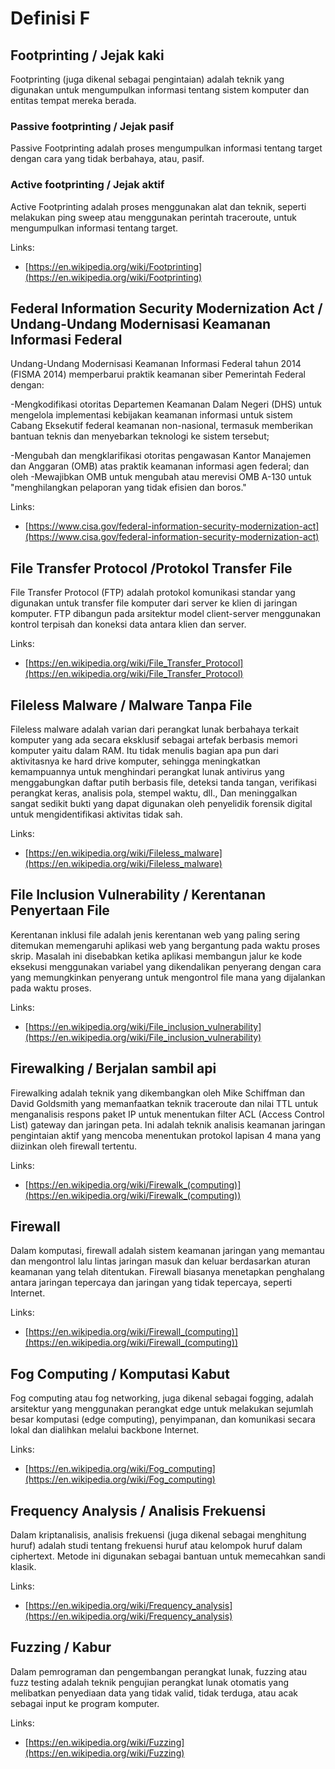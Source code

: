 # Definisi F

## Footprinting / Jejak kaki

Footprinting (juga dikenal sebagai pengintaian) adalah teknik yang digunakan untuk mengumpulkan informasi tentang sistem komputer dan entitas tempat mereka berada.

### Passive footprinting / Jejak pasif

Passive Footprinting adalah proses mengumpulkan informasi tentang target dengan cara yang tidak berbahaya, atau, pasif.

### Active footprinting / Jejak aktif

Active Footprinting adalah proses menggunakan alat dan teknik, seperti melakukan ping sweep atau menggunakan perintah traceroute, untuk mengumpulkan informasi tentang target.

Links:

- [https://en.wikipedia.org/wiki/Footprinting](https://en.wikipedia.org/wiki/Footprinting)

## Federal Information Security Modernization Act / Undang-Undang Modernisasi Keamanan Informasi Federal

Undang-Undang Modernisasi Keamanan Informasi Federal tahun 2014 (FISMA 2014) memperbarui praktik keamanan siber Pemerintah Federal dengan:

-Mengkodifikasi otoritas Departemen Keamanan Dalam Negeri (DHS) untuk mengelola implementasi kebijakan keamanan informasi untuk sistem Cabang Eksekutif federal keamanan non-nasional, termasuk memberikan bantuan teknis dan menyebarkan teknologi ke sistem tersebut;

-Mengubah dan mengklarifikasi otoritas pengawasan Kantor Manajemen dan Anggaran (OMB) atas praktik keamanan informasi agen federal; dan oleh
-Mewajibkan OMB untuk mengubah atau merevisi OMB A-130 untuk "menghilangkan pelaporan yang tidak efisien dan boros."

Links:

- [https://www.cisa.gov/federal-information-security-modernization-act](https://www.cisa.gov/federal-information-security-modernization-act)

## File Transfer Protocol /Protokol Transfer File

File Transfer Protocol (FTP) adalah protokol komunikasi standar yang digunakan untuk transfer file komputer dari server ke klien di jaringan komputer. FTP dibangun pada arsitektur model client-server menggunakan kontrol terpisah dan koneksi data antara klien dan server.

Links:

- [https://en.wikipedia.org/wiki/File_Transfer_Protocol](https://en.wikipedia.org/wiki/File_Transfer_Protocol)

## Fileless Malware /  Malware Tanpa File

Fileless malware adalah varian dari perangkat lunak berbahaya terkait komputer yang ada secara eksklusif sebagai artefak berbasis memori komputer yaitu dalam RAM.
Itu tidak menulis bagian apa pun dari aktivitasnya ke hard drive komputer, sehingga meningkatkan kemampuannya untuk menghindari perangkat lunak antivirus yang menggabungkan daftar putih berbasis file, deteksi tanda tangan, verifikasi perangkat keras, analisis pola, stempel waktu, dll., Dan meninggalkan sangat sedikit bukti yang dapat digunakan oleh penyelidik forensik digital  untuk mengidentifikasi aktivitas tidak sah.

Links:

- [https://en.wikipedia.org/wiki/Fileless_malware](https://en.wikipedia.org/wiki/Fileless_malware)

## File Inclusion Vulnerability / Kerentanan Penyertaan File

Kerentanan inklusi file adalah jenis kerentanan web yang paling sering ditemukan memengaruhi aplikasi web yang bergantung pada waktu proses skrip.
Masalah ini disebabkan ketika aplikasi membangun jalur ke kode eksekusi menggunakan variabel yang dikendalikan penyerang dengan cara yang memungkinkan penyerang untuk mengontrol file mana yang dijalankan pada waktu proses.

Links:

- [https://en.wikipedia.org/wiki/File_inclusion_vulnerability](https://en.wikipedia.org/wiki/File_inclusion_vulnerability)

## Firewalking /  Berjalan sambil api

Firewalking adalah teknik yang dikembangkan oleh Mike Schiffman dan David Goldsmith yang memanfaatkan teknik traceroute dan nilai TTL untuk menganalisis respons paket IP untuk menentukan filter ACL (Access Control List) gateway dan jaringan peta.
Ini adalah teknik analisis keamanan jaringan pengintaian aktif yang mencoba menentukan protokol lapisan 4 mana yang diizinkan oleh firewall tertentu.

Links:

- [https://en.wikipedia.org/wiki/Firewalk_(computing)](https://en.wikipedia.org/wiki/Firewalk_(computing))

## Firewall

Dalam komputasi, firewall adalah sistem keamanan jaringan yang memantau dan mengontrol lalu lintas jaringan masuk dan keluar berdasarkan aturan keamanan yang telah ditentukan.
Firewall biasanya menetapkan penghalang antara jaringan tepercaya dan jaringan yang tidak tepercaya, seperti Internet.

Links:

- [https://en.wikipedia.org/wiki/Firewall_(computing)](https://en.wikipedia.org/wiki/Firewall_(computing))

## Fog Computing / Komputasi Kabut

Fog computing atau fog networking, juga dikenal sebagai fogging, adalah arsitektur yang menggunakan perangkat edge untuk melakukan sejumlah besar komputasi (edge computing), penyimpanan, dan komunikasi secara lokal dan dialihkan melalui backbone Internet.

Links:

- [https://en.wikipedia.org/wiki/Fog_computing](https://en.wikipedia.org/wiki/Fog_computing)

## Frequency Analysis / Analisis Frekuensi

Dalam kriptanalisis, analisis frekuensi (juga dikenal sebagai menghitung huruf) adalah studi tentang frekuensi huruf atau kelompok huruf dalam ciphertext.
Metode ini digunakan sebagai bantuan untuk memecahkan sandi klasik.

Links:

- [https://en.wikipedia.org/wiki/Frequency_analysis](https://en.wikipedia.org/wiki/Frequency_analysis)

## Fuzzing / Kabur

Dalam pemrograman dan pengembangan perangkat lunak, fuzzing atau fuzz testing adalah teknik pengujian perangkat lunak otomatis yang melibatkan penyediaan data yang tidak valid, tidak terduga, atau acak sebagai input ke program komputer.

Links:

- [https://en.wikipedia.org/wiki/Fuzzing](https://en.wikipedia.org/wiki/Fuzzing)
